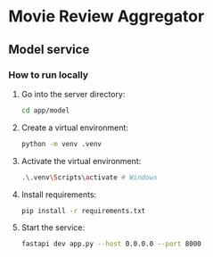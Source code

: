 # Movie Review Aggregator

## Model service

### How to run locally

1. Go into the server directory:

   ```sh
   cd app/model
   ```

2. Create a virtual environment:

   ```sh
   python -m venv .venv
   ```

3. Activate the virtual environment:

   ```sh
   .\.venv\Scripts\activate # Windows
   ```

4. Install requirements:

   ```sh
   pip install -r requirements.txt
   ```

5. Start the service:

   ```sh
   fastapi dev app.py --host 0.0.0.0 --port 8000
   ```
